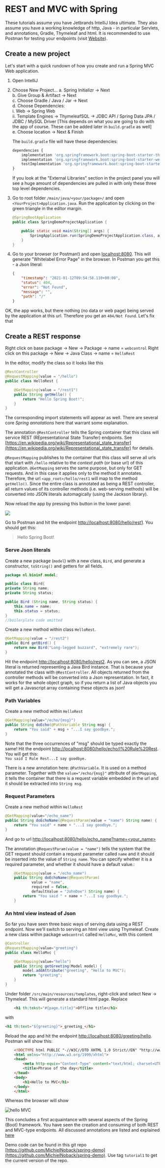 # REST and MVC with Spring

These tutorials assume you have Jetbrands IntelliJ Idea ultimate. They also assume you have a working knowledge of http, Java - in particular Servlets, and annotations, Gradle, Thymeleaf and html. It is recommended to use Postman for testing your endpoints (visit [Website](https://www.postman.com/)).

## Create a new project

Let's start with a quick rundown of how you create and run a Spring MVC Web application.

1. Open IntelliJ
2. Choose New Project…
    a. Spring Initializr &rarr; Next  
    b. Give Group & Artifact &rarr; Next  
    c. Choose Gradle / Java / Jar &rarr; Next  
    d. Choose Dependencies:   
        i. Web &rarr; Spring Web  
        ii. Template Engines &rarr; ThymeleafSQL &rarr; JDBC API / Spring Data JPA / JDBC / MySQL Driver [This depends on what you are going to do with the app of course. These can be  added later in `build.gradle` as well]  
	e. Choose location &rarr; Next & Finish  

	The `build.gradle` file will have these dependencies:

	```javascript
	dependencies {
		implementation 'org.springframework.boot:spring-boot-starter-thymeleaf'
		implementation 'org.springframework.boot:spring-boot-starter-web'
		testImplementation 'org.springframework.boot:spring-boot-starter-test'
	}
	```
	If you look at the "External Libraries" section in the project panel you will see a huge amount of dependencies are pulled in with only these three top level dependencies.

3. Go to root folder `/main/java/<your/package>/` and open `<YourProject>Application.java`.  Run the application by clicking on the green triangle in the editor margin.

	```java
	@SpringBootApplication
	public class SpringDemoProjectApplication {

		public static void main(String[] args) {
			SpringApplication.run(SpringDemoProjectApplication.class, args);
		}
	}
	```

4. Go to your browser (or Postman!) and open [localhost:8080](http://localhost:8080). This will generate "Whitelabel Error Page" in the browser. In Postman you get this - a Json literal:

	```json
	{
		"timestamp": "2021-01-12T09:54:58.110+00:00",
		"status": 404,
		"error": "Not Found",
		"message": "",
		"path": "/"
	}
	```

OK, the app works, but there nothing (no data or web page) being served by the application at this url. Therefore you get an `404/Not Found`. Let's fix that

## Create a REST response  

Right click on base package &rarr; New &rarr; Package &rarr; name = `webcontrol`
Right click on this package &rarr; New &rarr; Java Class &rarr; name = `HelloRest`

In the  editor, modify the class so it looks like this

```java
@RestController
@RequestMapping(value = "/hello")
public class HelloRest {

	@GetMapping(value = "/rest1")
	public String getHello() {
		return "Hello Spring Boot!";
	}
}
```
The corresponding import statements will appear as well. There are several core _Spring annotations_ here that warrant some explanation.

The annotation `@RestController` tells the Spring container that this class will service REST (REpresentational State Transfer) endpoints. See [https://en.wikipedia.org/wiki/Representational_state_transfer](https://en.wikipedia.org/wiki/Representational_state_transfer) for details.

`@RequestMapping` publishes to the container that this class will serve all urls that start with `/hello` relative to the _context path_ (or base url) of this application. `@GetMapping` serves the same purpose, but only for GET requests. And in this case it applies only to the method it annotates. Therefore, the url `<app_root>/hello/rest1` will map to the method `getHello()`. Since the entire class is annotated as being a REST controller, all return values of its controller methods (i.e. web-serving methods) will be converted into JSON literals automagically (using the Jackson library).

Now reload the app by pressing this button in the lower panel:

![](figures/reload.png)

Go to Postman and hit the endpoint [http://localhost:8080/hello/rest1](http://localhost:8080/hello/rest1).
You should get this:

>Hello Spring Boot!

### Serve Json literals

Create a new package (`model`) with a new class, `Bird`, and generate a constructor, `toString()` and getters for all fields.

```java
package nl.bioinf.model;

public class Bird{
private String name;
private String status;

public Bird (String name, String status) {
	this.name = name;
	this.status = status;
}
//boilerplate code omitted
```

Create a new method within class `HelloRest`.

```java
@GetMapping(value = "/rest2")
public Bird getBird() {
	return new Bird("Long-legged buzzard", "extremely rare");
}
```

Hit the endpoint [http://localhost:8080/hello/rest2](http://localhost:8080/hello/rest2). As you can see, a JSON literal is returned representing a Java Bird instance. That is because your annotated the class with `@RestController`. All objects returned from the controller methods will be converted into a Json representation. In fact, it works for the whole object graph, so if you return a list of Java objects you will get a Javascript array containing these objects as json!

### Path Variables

Create a new method within `HelloRest`

```java
@GetMapping(value="/echo/{msg}")
public String doEcho(@PathVariable String msg) {
	return "You said" + msg + "...I say goodbye.";
}
```

Note that the three occurrences of "msg" should be typed exactly the same! Hit the endpoint [http://localhost:8080/hello/echo/I%20Rule%20Rest](http://localhost:8080/hello/echo/I%20Rule%20Rest). You will get this:  
`You said I Rule Rest...I say goodbye.`

There is a new annotation here: `@PathVariable`. It is used on a method parameter. Together with the `value="/echo/{msg}"` attribute of `@GetMapping`, it tells the container that there is a request variable embedded in the url and it should be extracted into `String msg`.

### Request Parameters

Create a new method within `HelloRest`

```java
@GetMapping(value="/echo_name")
public String doEchoName(@RequestParam(value = "name") String name) {
	return "You said" + name + "...I say goodbye.";
}
```

And go to url [http://localhost:8080/hello/echo_name?name=<your_name>](http://localhost:8080/hello/echo_name?name=<your_name>)

The annotation `@RequestParam(value = "name")` tells the system that the GET request should contain a request parameter called `name` and it should be inserted into the value of `String name`. You can specify whether it is a required parameter, and whether it should have a default value.:

```java
    @GetMapping(value = "/echo_name")
    public String doEchoName(@RequestParam(
			value = "name", 
			required = false, 
			defaultValue = "JohnDoe") String name) {
        return "You said " + name + "...I say goodbye.";
    }
```

### An html view instead of Json

So far you have seen three basic ways of serving data using a REST endpoint. Now we'll switch to serving an html view using Thymeleaf.
Create a new class within package `webcontrol` called `HelloMvc`, with this content

```java
@Controller
@RequestMapping(value="greeting")
public class HelloMvc {

	@GetMapping(value="hello")
	public String getGreeting(Model model) {
		model.addAttribute("greeting", "Hello to MVC");
		return "greeting";
	}
}
```

Under folder `/src/main/resources/templates`, right-click and select New &rarr; Thymeleaf. This will generate a standard html page. Replace 

```html
	<h1 th:tekst="#{page.title}">Offline title</h1> 
```

with 

```html
<h1 th:text="${greeting}">_greeting_</h1>
```

Reload the app and hit the endpoint [http://localhost:8080/greeting/hello](http://localhost:8080/greeting/hello). Postman will show this:

```html
	<!DOCTYPE html PUBLIC "-//W3C//DTD XHTML 1.0 Strict//EN" "http://www.w3.org/TR/xhtml1/DTD/xhtml1-strict.dtd">
	<html xmlns="http://www.w3.org/1999/xhtml">
	<head>
		<meta http-equiv="Content-Type" content="text/html; charset=UTF-8" />
		<title>Phrase of the day</title>
	</head>
	<body>
		<h1>Hello to MVC</h1>
	</body>
	</html>
```

Whereas the browser will show 

![hello MVC](figures/hello_mvc.png)

This concludes a first acquaintance with several aspects of the Spring (Boot) framework. You have seen the creation and consuming of both REST and MVC-type endpoints. All discussed annotations are listed and explained [here](spring_annotations.md)

Demo code can be found in this git repo [https://github.com/MichielNoback/spring-demo](https://github.com/MichielNoback/spring-demo). Use tag `tutorial1` to get the current version of the repo.



